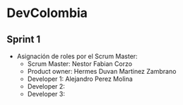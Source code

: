 # DevColombia

## Sprint 1
- Asignación de roles por el Scrum Master:
  - Scrum Master: Nestor Fabian Corzo
  - Product owner: Hermes Duvan Martinez Zambrano 
  - Developer 1: Alejandro Perez Molina
  - Developer 2:
  - Developer 3:
